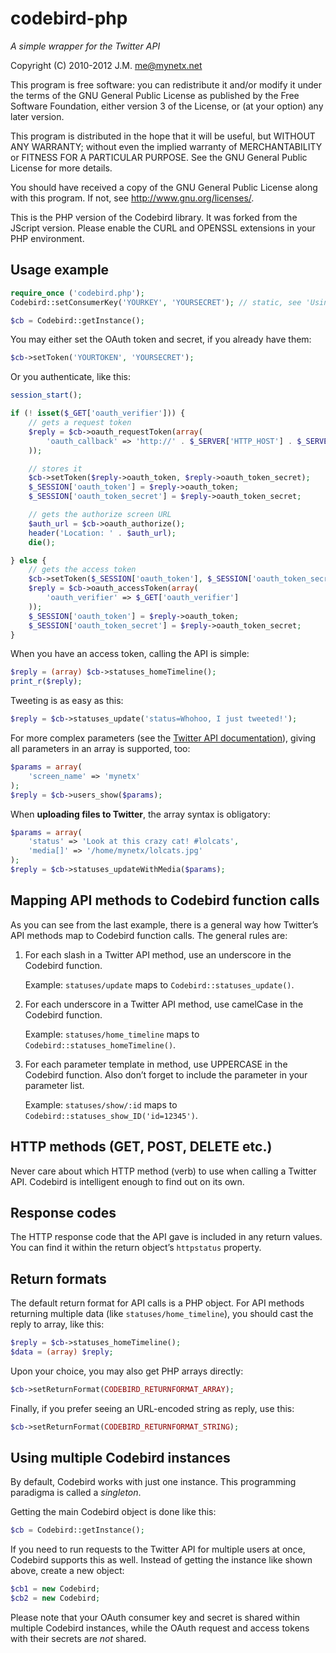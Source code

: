 codebird-php
============
*A simple wrapper for the Twitter API*

Copyright (C) 2010-2012 J.M. <me@mynetx.net>

This program is free software: you can redistribute it and/or modify
it under the terms of the GNU General Public License as published by
the Free Software Foundation, either version 3 of the License, or
(at your option) any later version.

This program is distributed in the hope that it will be useful,
but WITHOUT ANY WARRANTY; without even the implied warranty of
MERCHANTABILITY or FITNESS FOR A PARTICULAR PURPOSE.  See the
GNU General Public License for more details.

You should have received a copy of the GNU General Public License
along with this program.  If not, see <http://www.gnu.org/licenses/>.


This is the PHP version of the Codebird library.
It was forked from the JScript version.
Please enable the CURL and OPENSSL extensions in your PHP environment.

Usage example
-------------

```php
require_once ('codebird.php');
Codebird::setConsumerKey('YOURKEY', 'YOURSECRET'); // static, see 'Using multiple Codebird instances'

$cb = Codebird::getInstance();
```

You may either set the OAuth token and secret, if you already have them:
```php
$cb->setToken('YOURTOKEN', 'YOURSECRET');
```

Or you authenticate, like this:

```php
session_start();

if (! isset($_GET['oauth_verifier'])) {
    // gets a request token
    $reply = $cb->oauth_requestToken(array(
        'oauth_callback' => 'http://' . $_SERVER['HTTP_HOST'] . $_SERVER['REQUEST_URI']
    ));

    // stores it
    $cb->setToken($reply->oauth_token, $reply->oauth_token_secret);
    $_SESSION['oauth_token'] = $reply->oauth_token;
    $_SESSION['oauth_token_secret'] = $reply->oauth_token_secret;

    // gets the authorize screen URL
    $auth_url = $cb->oauth_authorize();
    header('Location: ' . $auth_url);
    die();

} else {
    // gets the access token
    $cb->setToken($_SESSION['oauth_token'], $_SESSION['oauth_token_secret']);
    $reply = $cb->oauth_accessToken(array(
        'oauth_verifier' => $_GET['oauth_verifier']
    ));
    $_SESSION['oauth_token'] = $reply->oauth_token;
    $_SESSION['oauth_token_secret'] = $reply->oauth_token_secret;
}
```

When you have an access token, calling the API is simple:

```php
$reply = (array) $cb->statuses_homeTimeline();
print_r($reply);
```

Tweeting is as easy as this:

```php
$reply = $cb->statuses_update('status=Whohoo, I just tweeted!');
```

For more complex parameters (see the [Twitter API documentation](https://dev.twitter.com/)),
giving all parameters in an array is supported, too:

```php
$params = array(
    'screen_name' => 'mynetx'
);
$reply = $cb->users_show($params);
```

When **uploading files to Twitter**, the array syntax is obligatory:

```php
$params = array(
    'status' => 'Look at this crazy cat! #lolcats',
    'media[]' => '/home/mynetx/lolcats.jpg'
);
$reply = $cb->statuses_updateWithMedia($params);
```

Mapping API methods to Codebird function calls
----------------------------------------------

As you can see from the last example, there is a general way how Twitter’s API methods
map to Codebird function calls. The general rules are:

1. For each slash in a Twitter API method, use an underscore in the Codebird function.

    Example: ```statuses/update``` maps to ```Codebird::statuses_update()```.

2. For each underscore in a Twitter API method, use camelCase in the Codebird function.

    Example: ```statuses/home_timeline``` maps to ```Codebird::statuses_homeTimeline()```.

3. For each parameter template in method, use UPPERCASE in the Codebird function.
    Also don’t forget to include the parameter in your parameter list.

    Example: ```statuses/show/:id``` maps to ```Codebird::statuses_show_ID('id=12345')```.

HTTP methods (GET, POST, DELETE etc.)
-------------------------------------

Never care about which HTTP method (verb) to use when calling a Twitter API.
Codebird is intelligent enough to find out on its own.

Response codes
--------------

The HTTP response code that the API gave is included in any return values.
You can find it within the return object’s ```httpstatus``` property.

Return formats
--------------
The default return format for API calls is a PHP object.
For API methods returning multiple data (like ```statuses/home_timeline```),
you should cast the reply to array, like this:

```php
$reply = $cb->statuses_homeTimeline();
$data = (array) $reply;
```

Upon your choice, you may also get PHP arrays directly:

```php
$cb->setReturnFormat(CODEBIRD_RETURNFORMAT_ARRAY);
```

Finally, if you prefer seeing an URL-encoded string as reply, use this:

```php
$cb->setReturnFormat(CODEBIRD_RETURNFORMAT_STRING);
```

Using multiple Codebird instances
---------------------------------

By default, Codebird works with just one instance. This programming paradigma is
called a *singleton*.

Getting the main Codebird object is done like this:

```php
$cb = Codebird::getInstance();
```

If you need to run requests to the Twitter API for multiple users at once,
Codebird supports this as well. Instead of getting the instance like shown above,
create a new object:

```php
$cb1 = new Codebird;
$cb2 = new Codebird;
```

Please note that your OAuth consumer key and secret is shared within
multiple Codebird instances, while the OAuth request and access tokens with their
secrets are *not* shared.
